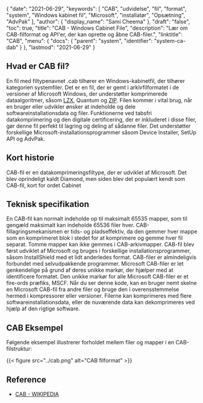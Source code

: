 {
  "date": "2021-06-29",
  "keywords": [
"CAB",
"udvidelse",
"fil",
"format",
"system",
"Windows kabinet fil",
"Microsoft",
"installatør",
"Opsætning",
"AdvPak"
],
  "author": {
    "display_name": "Sami Cheema"
},
  "draft": "false",
  "toc": true,
  "title": "CAB - Windows Cabinet File",
  "description": "Lær om CAB-filformat og API'er, der kan oprette og åbne CAB-filer.",
  "linktitle": "CAB",
  "menu": {
    "docs": {
      "parent": "system",
      "identifier": "system-ca-dab"
}
},
  "lastmod": "2021-06-29"
}

## Hvad er CAB fil? ##

En fil med filtypenavnet .cab tilhører en Windows-kabinetfil, der tilhører kategorien systemfiler. Det er en fil, der er gemt i arkivfilformatet i de versioner af Microsoft Windows, der understøtter komprimerede dataalgoritmer, såsom [LZX](/compression/lzx/), Quantum og [ZIP](/compression/zip/). Filen kommer i vital brug, når en bruger eller udvikler ønsker at indeholde og dele softwareinstallationsdata og filer. Funktionerne ved tabsfri datakomprimering og den digitale certificering, der er inkluderet i disse filer, gør denne fil perfekt til lagring og deling af sådanne filer. Det understøtter forskellige Microsoft-installationsprogrammer såsom Device Installer, SetUp API og AdvPak.

## Kort historie ##

CAB-fil er en datakomprimeringsfiltype, der er udviklet af Microsoft. Det blev oprindeligt kaldt Diamond, men siden blev det populært kendt som CAB-fil, kort for ordet Cabinet

## Teknisk specifikation ##

En CAB-fil kan normalt indeholde op til maksimalt 65535 mapper, som til gengæld maksimalt kan indeholde 65536 filer hver. CAB-fillagringsmekanismen er tids- og pladseffektiv, da den gemmer hver mappe som en komprimeret blok i stedet for at komprimere og gemme hver fil separat. Tomme mapper kan ikke gemmes i CAB-arkivmapper. CAB-fil blev først udviklet af Microsoft og bruges i forskellige installationsprogrammer, såsom InstallShield med et lidt anderledes format. CAB-filer er almindeligvis forbundet med selvudpakkende programmer. Microsoft CAB-filer er let genkendelige på grund af deres unikke markør, der hjælper med at identificere formatet. Den unikke markør for alle Microsoft CAB-filer er et fire-ords præfiks, MSCF. Når du ser denne kode, kan en bruger nemt skelne en Microsoft CAB-fil fra andre filer og bruge den i overensstemmelse hermed i kompressorer eller versioner. Filerne kan komprimeres med flere softwareinstallationsdata, eller de nuværende data kan dekomprimeres ved hjælp af den rigtige software.


## CAB Eksempel ##

Følgende eksempel illustrerer forholdet mellem filer og mapper i en CAB-filstruktur:

{{< figure src="../cab.png" alt="CAB filformat" >}}

## Reference ##

* [CAB - WIKIPEDIA](https://en.wikipedia.org/wiki/Cabinet_(file_format))
